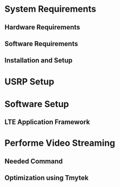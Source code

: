 # System Requirements
## Hardware Requirements
## Software Requirements
## Installation and Setup
# USRP Setup
# Software Setup
## LTE Application Framework
# Performe Video Streaming
## Needed Command
## Optimization using Tmytek
